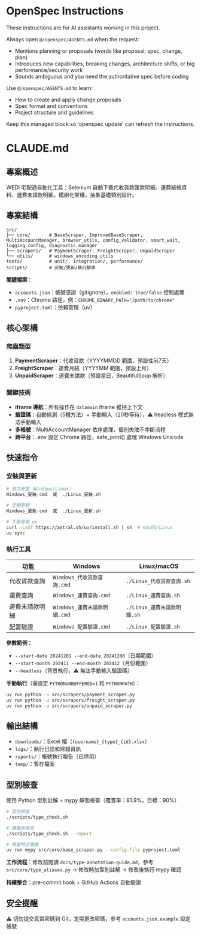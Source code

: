 <!-- OPENSPEC:START -->
# OpenSpec Instructions

These instructions are for AI assistants working in this project.

Always open `@/openspec/AGENTS.md` when the request:
- Mentions planning or proposals (words like proposal, spec, change, plan)
- Introduces new capabilities, breaking changes, architecture shifts, or big performance/security work
- Sounds ambiguous and you need the authoritative spec before coding

Use `@/openspec/AGENTS.md` to learn:
- How to create and apply change proposals
- Spec format and conventions
- Project structure and guidelines

Keep this managed block so 'openspec update' can refresh the instructions.

<!-- OPENSPEC:END -->

# CLAUDE.md

## 專案概述

WEDI 宅配通自動化工具：Selenium 自動下載代收貨款匯款明細、運費結帳資料、運費未請款明細。模組化架構，抽象基礎類別設計。

## 專案結構

```
src/
├── core/       # BaseScraper, ImprovedBaseScraper, MultiAccountManager, browser_utils, config_validator, smart_wait, logging_config, diagnostic_manager
├── scrapers/   # PaymentScraper, FreightScraper, UnpaidScraper
└── utils/      # windows_encoding_utils
tests/          # unit/, integration/, performance/
scripts/        # 安裝/更新/執行腳本
```

**關鍵檔案**：
- `accounts.json`：帳號憑證（gitignore），`enabled: true/false` 控制處理
- `.env`：Chrome 路徑，例：`CHROME_BINARY_PATH="/path/to/chrome"`
- `pyproject.toml`：依賴管理（uv）

## 核心架構

### 爬蟲類型
1. **PaymentScraper**：代收貨款（YYYYMMDD 範圍，預設往前7天）
2. **FreightScraper**：運費月結（YYYYMM 範圍，預設上月）
3. **UnpaidScraper**：運費未請款（預設當日，BeautifulSoup 解析）

### 關鍵技術
- **iframe 導航**：所有操作在 `datamain` iframe 維持上下文
- **驗證碼**：自動偵測（5種方法）+ 手動輸入（20秒等待），⚠️ headless 模式無法手動輸入
- **多帳號**：MultiAccountManager 依序處理，個別失敗不中斷流程
- **跨平台**：.env 設定 Chrome 路徑，safe_print() 處理 Windows Unicode

## 快速指令

### 安裝與更新
```bash
# 首次安裝（Windows/Linux）
Windows_安裝.cmd  或  ./Linux_安裝.sh

# 定期更新
Windows_更新.cmd  或  ./Linux_更新.sh

# 手動安裝 uv
curl -LsSf https://astral.sh/uv/install.sh | sh  # macOS/Linux
uv sync
```

### 執行工具
| 功能 | Windows | Linux/macOS |
|------|---------|-------------|
| 代收貨款查詢 | `Windows_代收貨款查詢.cmd` | `./Linux_代收貨款查詢.sh` |
| 運費查詢 | `Windows_運費查詢.cmd` | `./Linux_運費查詢.sh` |
| 運費未請款明細 | `Windows_運費未請款明細.cmd` | `./Linux_運費未請款明細.sh` |
| 配置驗證 | `Windows_配置驗證.cmd` | `./Linux_配置驗證.sh` |

**參數範例**：
- `--start-date 20241201 --end-date 20241208`（日期範圍）
- `--start-month 202411 --end-month 202412`（月份範圍）
- `--headless`（背景執行，⚠️ 無法手動輸入驗證碼）

**手動執行**（需設定 `PYTHONUNBUFFERED=1` 和 `PYTHONPATH`）：
```bash
uv run python -u src/scrapers/payment_scraper.py
uv run python -u src/scrapers/freight_scraper.py
uv run python -u src/scrapers/unpaid_scraper.py
```

## 輸出結構

- `downloads/`：Excel 檔（`{username}_{type}_{id}.xlsx`）
- `logs/`：執行日誌和除錯資訊
- `reports/`：帳號執行報告（已停用）
- `temp/`：暫存檔案

## 型別檢查

使用 Python 型別註解 + mypy 靜態檢查（覆蓋率：81.9%，目標：90%）

```bash
# 型別檢查
./scripts/type_check.sh

# 覆蓋率報告
./scripts/type_check.sh --report

# 檢查特定檔案
uv run mypy src/core/base_scraper.py --config-file pyproject.toml
```

**工作流程**：修改前閱讀 `docs/type-annotation-guide.md`，參考 `src/core/type_aliases.py` → 修改時加型別註解 → 修改後執行 mypy 確認

**持續整合**：pre-commit hook + GitHub Actions 自動驗證

## 安全提醒

⚠️ 切勿提交真實密碼到 Git，定期更改密碼，參考 `accounts.json.example` 設定帳號
